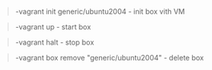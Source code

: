 >-vagrant init generic/ubuntu2004 - init box vith VM

>-vagrant up - start  box

>-vagrant halt - stop box

>-vagrant box remove "generic/ubuntu2004" - delete box








